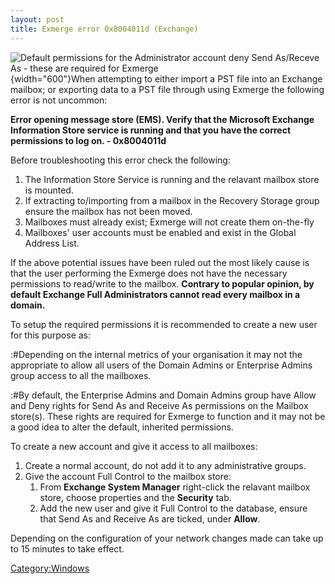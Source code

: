 ```yaml
---
layout: post 
title: Exmerge error 0x8004011d (Exchange)
---
```


![Default permissions for the Administrator account deny Send As/Receve
As - these are required for
Exmerge](Exmerge_error.JPG "fig:Default permissions for the Administrator account deny Send As/Receve As - these are required for Exmerge"){width="600"}When
attempting to either import a PST file into an Exchange mailbox; or
exporting data to a PST file through using Exmerge the following error
is not uncommon:

**Error opening message store (EMS). Verify that the Microsoft Exchange
Information Store service is running and that you have the correct
permissions to log on. - 0x8004011d**

Before troubleshooting this error check the following:

1.  The Information Store Service is running and the relavant mailbox
    store is mounted.
2.  If extracting to/importing from a mailbox in the Recovery Storage
    group ensure the mailbox has not been moved.
3.  Mailboxes must already exist; Exmerge will not create them
    on-the-fly
4.  Mailboxes\' user accounts must be enabled and exist in the Global
    Address List.

If the above potential issues have been ruled out the most likely cause
is that the user performing the Exmerge does not have the necessary
permissions to read/write to the mailbox. **Contrary to popular opinion,
by default Exchange Full Administrators cannot read every mailbox in a
domain.**

To setup the required permissions it is recommended to create a new user
for this purpose as:

:\#Depending on the internal metrics of your organisation it may not the
appropriate to allow all users of the Domain Admins or Enterprise Admins
group access to all the mailboxes.

:\#By default, the Enterprise Admins and Domain Admins group have Allow
and Deny rights for Send As and Receive As permissions on the Mailbox
store(s). These rights are required for Exmerge to function and it may
not be a good idea to alter the default, inherited permissions.

To create a new account and give it access to all mailboxes:

1.  Create a normal account, do not add it to any administrative groups.
2.  Give the account Full Control to the mailbox store:
    1.  From **Exchange System Manager** right-click the relavant
        mailbox store, choose properties and the **Security** tab.
    2.  Add the new user and give it Full Control to the database,
        ensure that Send As and Receive As are ticked, under **Allow**.

Depending on the configuration of your network changes made can take up
to 15 minutes to take effect.

[Category:Windows](Category:Windows "wikilink")
